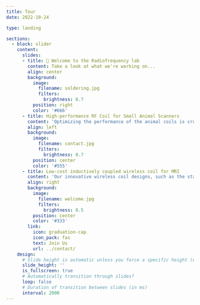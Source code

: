 ```yaml
---
title: Tour
date: 2022-10-24

type: landing

sections:
  - block: slider
    content:
      slides:
      - title: 👋 Welcome to the Radiofrequency lab
        content: Take a look at what we're working on...
        align: center
        background:
          image:
            filename: soldering.jpg
            filters:
              brightness: 0.7
          position: right
          color: '#666'
      - title: High-performance RF Coil for Small Animal Scanners
        content: 'Optimizing the performance of the animal coils is crucial for enhancing imaging outcomes.'
        align: left
        background:
          image:
            filename: contact.jpg
            filters:
              brightness: 0.7
          position: center
          color: '#555'
      - title: Low-cost inductively coupled wireless coil for MRI 
        content: 'Our innovative wireless coil designs, such as the stacked loop for increased power transfer efficiency and the wireless Litzcage with inherent detuning performance, represent advancements in optimizing the functionality and convenience of MRI technology.'
        align: right
        background:
          image:
            filename: welcome.jpg
            filters:
              brightness: 0.5
          position: center
          color: '#333'
        link:
          icon: graduation-cap
          icon_pack: fas
          text: Join Us
          url: ../contact/
    design:
      # Slide height is automatic unless you force a specific height (e.g. '400px')
      slide_height: ''
      is_fullscreen: true
      # Automatically transition through slides?
      loop: false
      # Duration of transition between slides (in ms)
      interval: 2000
---
```

